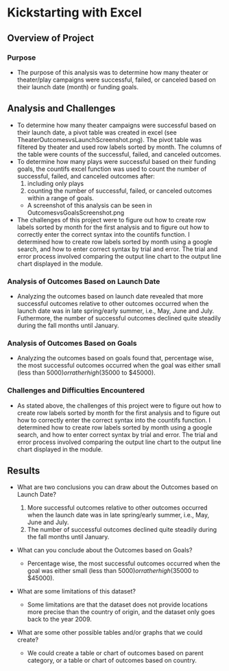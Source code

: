 # Kickstarting with Excel

## Overview of Project

### Purpose

- The purpose of this analysis was to determine how many theater or theater/play campaigns were successful, failed, or canceled based on their launch date (month) or funding goals. 

## Analysis and Challenges
 
- To determine how many theater campaigns were successful based on their launch date, a pivot table was created in excel (see TheaterOutcomesvsLaunchScreenshot.png). The pivot table was filtered by theater and used row labels sorted by month. The columns of the table were counts of the successful, failed, and canceled outcomes.
- To determine how many plays were successful based on their funding goals, the countifs excel function was used to count the number of successful, failed, and canceled outcomes after:
	1. including only plays
	2. counting the number of successful, failed, or canceled outcomes within a range of goals. 
	- A screenshot of this analysis can be seen in OutcomesvsGoalsScreenshot.png
- The challenges of this project were to figure out how to create row labels sorted by month for the first analysis and to figure out how to correctly enter the correct syntax into the countifs function. I determined how to create row labels sorted by month using a google search, and how to enter correct syntax by trial and error. The trial and error process involved comparing the output line chart to the output line chart displayed in the module. 

### Analysis of Outcomes Based on Launch Date

- Analyzing the outcomes based on launch date revealed that more successful outcomes relative to other outcomes occurred when the launch date was in late spring/early summer, i.e., May, June and July. Futhermore, the number of successful outcomes declined quite steadily during the fall months until January.

### Analysis of Outcomes Based on Goals

- Analyzing the outcomes based on goals found that, percentage wise, the most successful outcomes occurred when the goal was either small (less than $5000) or rather high ($35000 to $45000).

### Challenges and Difficulties Encountered

- As stated above, the challenges of this project were to figure out how to create row labels sorted by month for the first analysis and to figure out how to correctly enter the correct syntax into the countifs function. I determined how to create row labels sorted by month using a google search, and how to enter correct syntax by trial and error. The trial and error process involved comparing the output line chart to the output line chart displayed in the module. 
## Results

- What are two conclusions you can draw about the Outcomes based on Launch Date?
	1. More successful outcomes relative to other outcomes occurred when the launch date was in late spring/early summer, i.e., May, June and July.
	2. The number of successful outcomes declined quite steadily during the fall months until January.

- What can you conclude about the Outcomes based on Goals?
	- Percentage wise, the most successful outcomes occurred when the goal was either small (less than $5000) or rather high ($35000 to $45000).
	
- What are some limitations of this dataset?

	- Some limitations are that the dataset does not provide locations more precise than the country of origin, and the dataset only goes back to the year 2009.
	
- What are some other possible tables and/or graphs that we could create?

	- We could create a table or chart of outcomes based on parent category, or a table or chart of outcomes based on country.